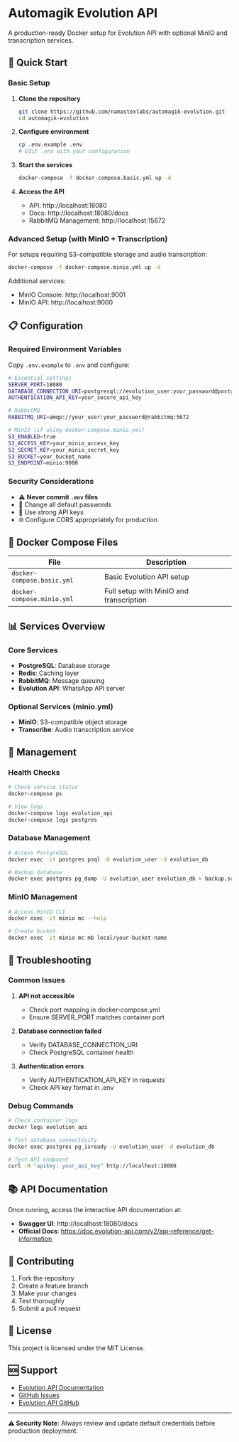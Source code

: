 # Automagik Evolution API

A production-ready Docker setup for Evolution API with optional MinIO and transcription services.

## 🚀 Quick Start

### Basic Setup

1. **Clone the repository**
   ```bash
   git clone https://github.com/namastexlabs/automagik-evolution.git
   cd automagik-evolution
   ```

2. **Configure environment**
   ```bash
   cp .env.example .env
   # Edit .env with your configuration
   ```

3. **Start the services**
   ```bash
   docker-compose -f docker-compose.basic.yml up -d
   ```

4. **Access the API**
   - API: http://localhost:18080
   - Docs: http://localhost:18080/docs
   - RabbitMQ Management: http://localhost:15672

### Advanced Setup (with MinIO + Transcription)

For setups requiring S3-compatible storage and audio transcription:

```bash
docker-compose -f docker-compose.minio.yml up -d
```

Additional services:
- MinIO Console: http://localhost:9001
- MinIO API: http://localhost:9000

## 📋 Configuration

### Required Environment Variables

Copy `.env.example` to `.env` and configure:

```bash
# Essential settings
SERVER_PORT=18080
DATABASE_CONNECTION_URI=postgresql://evolution_user:your_password@postgres:5432/evolution_db
AUTHENTICATION_API_KEY=your_secure_api_key

# RabbitMQ
RABBITMQ_URI=amqp://your_user:your_password@rabbitmq:5672

# MinIO (if using docker-compose.minio.yml)
S3_ENABLED=true
S3_ACCESS_KEY=your_minio_access_key
S3_SECRET_KEY=your_minio_secret_key
S3_BUCKET=your_bucket_name
S3_ENDPOINT=minio:9000
```

### Security Considerations

- ⚠️ **Never commit `.env` files**
- 🔑 Change all default passwords
- 🔐 Use strong API keys
- 🌐 Configure CORS appropriately for production

## 🐳 Docker Compose Files

| File | Description |
|------|-------------|
| `docker-compose.basic.yml` | Basic Evolution API setup |
| `docker-compose.minio.yml` | Full setup with MinIO and transcription |

## 📊 Services Overview

### Core Services
- **PostgreSQL**: Database storage
- **Redis**: Caching layer
- **RabbitMQ**: Message queuing
- **Evolution API**: WhatsApp API server

### Optional Services (minio.yml)
- **MinIO**: S3-compatible object storage
- **Transcribe**: Audio transcription service

## 🔧 Management

### Health Checks
```bash
# Check service status
docker-compose ps

# View logs
docker-compose logs evolution_api
docker-compose logs postgres
```

### Database Management
```bash
# Access PostgreSQL
docker exec -it postgres psql -U evolution_user -d evolution_db

# Backup database
docker exec postgres pg_dump -U evolution_user evolution_db > backup.sql
```

### MinIO Management
```bash
# Access MinIO CLI
docker exec -it minio mc --help

# Create bucket
docker exec -it minio mc mb local/your-bucket-name
```

## 🚨 Troubleshooting

### Common Issues

1. **API not accessible**
   - Check port mapping in docker-compose.yml
   - Ensure SERVER_PORT matches container port

2. **Database connection failed**
   - Verify DATABASE_CONNECTION_URI
   - Check PostgreSQL container health

3. **Authentication errors**
   - Verify AUTHENTICATION_API_KEY in requests
   - Check API key format in .env

### Debug Commands
```bash
# Check container logs
docker logs evolution_api

# Test database connectivity
docker exec postgres pg_isready -U evolution_user -d evolution_db

# Test API endpoint
curl -H "apikey: your_api_key" http://localhost:18080
```

## 📚 API Documentation

Once running, access the interactive API documentation at:
- **Swagger UI**: http://localhost:18080/docs
- **Official Docs**: https://doc.evolution-api.com/v2/api-reference/get-information

## 🤝 Contributing

1. Fork the repository
2. Create a feature branch
3. Make your changes
4. Test thoroughly
5. Submit a pull request

## 📄 License

This project is licensed under the MIT License.

## 🆘 Support

- [Evolution API Documentation](https://doc.evolution-api.com)
- [GitHub Issues](https://github.com/namastexlabs/automagik-evolution/issues)
- [Evolution API GitHub](https://github.com/EvolutionAPI/evolution-api)

---

**⚠️ Security Note**: Always review and update default credentials before production deployment.